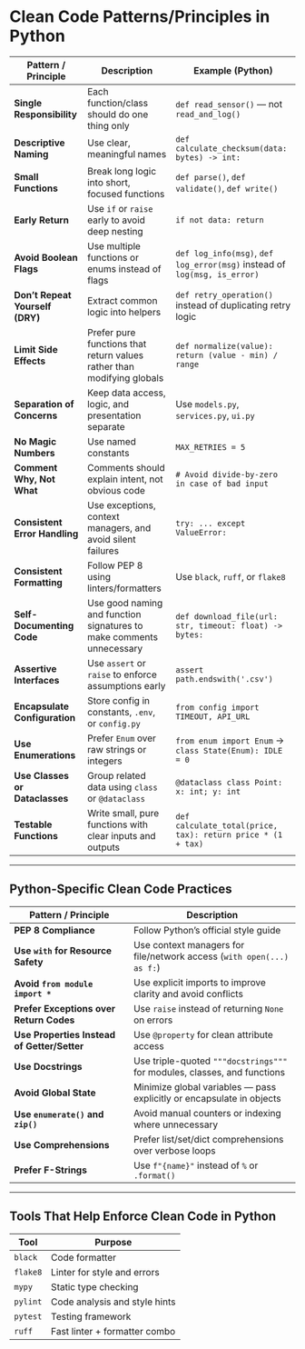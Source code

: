 # Clean Code Patterns/Principles in Python

| **Pattern / Principle**       | **Description**                                                               | **Example (Python)**                                                           |
|-------------------------------|-------------------------------------------------------------------------------|--------------------------------------------------------------------------------|
| **Single Responsibility**      | Each function/class should do one thing only                                  | `def read_sensor()` — not `read_and_log()`                                    |
| **Descriptive Naming**         | Use clear, meaningful names                                                   | `def calculate_checksum(data: bytes) -> int:`                                  |
| **Small Functions**            | Break long logic into short, focused functions                                | `def parse()`, `def validate()`, `def write()`                                 |
| **Early Return**               | Use `if` or `raise` early to avoid deep nesting                               | `if not data: return`                                                          |
| **Avoid Boolean Flags**        | Use multiple functions or enums instead of flags                              | `def log_info(msg)`, `def log_error(msg)` instead of `log(msg, is_error)`      |
| **Don’t Repeat Yourself (DRY)**| Extract common logic into helpers                                              | `def retry_operation()` instead of duplicating retry logic                     |
| **Limit Side Effects**         | Prefer pure functions that return values rather than modifying globals        | `def normalize(value): return (value - min) / range`                           |
| **Separation of Concerns**     | Keep data access, logic, and presentation separate                            | Use `models.py`, `services.py`, `ui.py`                                        |
| **No Magic Numbers**           | Use named constants                                                           | `MAX_RETRIES = 5`                                                               |
| **Comment Why, Not What**      | Comments should explain intent, not obvious code                              | `# Avoid divide-by-zero in case of bad input`                                  |
| **Consistent Error Handling**  | Use exceptions, context managers, and avoid silent failures                   | `try: ... except ValueError:`                                                  |
| **Consistent Formatting**      | Follow PEP 8 using linters/formatters                                         | Use `black`, `ruff`, or `flake8`                                               |
| **Self-Documenting Code**      | Use good naming and function signatures to make comments unnecessary          | `def download_file(url: str, timeout: float) -> bytes:`                        |
| **Assertive Interfaces**       | Use `assert` or `raise` to enforce assumptions early                          | `assert path.endswith('.csv')`                                                 |
| **Encapsulate Configuration**  | Store config in constants, `.env`, or `config.py`                             | `from config import TIMEOUT, API_URL`                                          |
| **Use Enumerations**           | Prefer `Enum` over raw strings or integers                                    | `from enum import Enum` → `class State(Enum): IDLE = 0`                        |
| **Use Classes or Dataclasses** | Group related data using `class` or `@dataclass`                              | `@dataclass class Point: x: int; y: int`                                       |
| **Testable Functions**         | Write small, pure functions with clear inputs and outputs                     | `def calculate_total(price, tax): return price * (1 + tax)`                    |

---

## Python-Specific Clean Code Practices

| **Pattern / Principle**         | **Description**                                                              |
|----------------------------------|-------------------------------------------------------------------------------|
| **PEP 8 Compliance**             | Follow Python’s official style guide                                         |
| **Use `with` for Resource Safety** | Use context managers for file/network access (`with open(...) as f:`)       |
| **Avoid `from module import *`** | Use explicit imports to improve clarity and avoid conflicts                 |
| **Prefer Exceptions over Return Codes** | Use `raise` instead of returning `None` on errors                     |
| **Use Properties Instead of Getter/Setter** | Use `@property` for clean attribute access                      |
| **Use Docstrings**              | Use triple-quoted `"""docstrings"""` for modules, classes, and functions     |
| **Avoid Global State**          | Minimize global variables — pass explicitly or encapsulate in objects        |
| **Use `enumerate()` and `zip()`**| Avoid manual counters or indexing where unnecessary                         |
| **Use Comprehensions**          | Prefer list/set/dict comprehensions over verbose loops                       |
| **Prefer F-Strings**            | Use `f"{name}"` instead of `%` or `.format()`                                |

---

## Tools That Help Enforce Clean Code in Python

| Tool         | Purpose                     |
|--------------|-----------------------------|
| `black`      | Code formatter               |
| `flake8`     | Linter for style and errors  |
| `mypy`       | Static type checking         |
| `pylint`     | Code analysis and style hints|
| `pytest`     | Testing framework            |
| `ruff`       | Fast linter + formatter combo|

